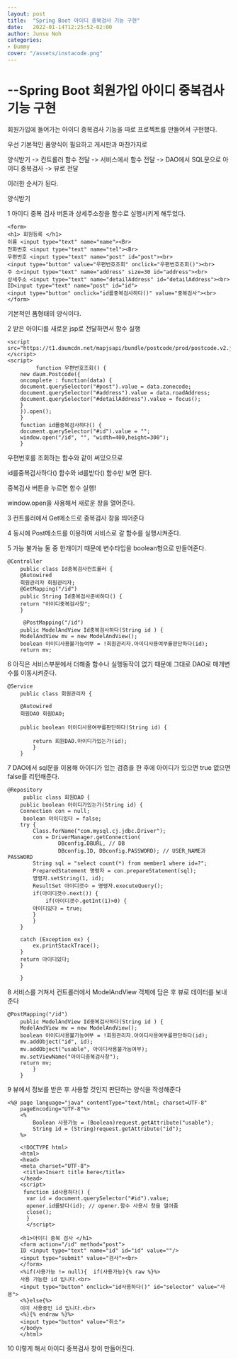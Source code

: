 ```yaml
---
layout: post
title:  "Spring Boot 아이디 중복검사 기능 구현"
date:   2022-01-14T12:25:52-02:00
author: Junsu Noh
categories:
- Dummy
cover: "/assets/instacode.png"
---
```

--Spring Boot 회원가입 아이디 중복검사 기능 구현
================================================

회원가입에 들어가는 아이디 중복검사 기능을 따로 프로젝트를 만들어서 구현했다.

우선 기본적인 폼양식이 필요하고 게시판과 마찬가지로

양식받기 -> 컨트롤러 함수 전달 -> 서비스에서 함수 전달 -> DAO에서 SQL문으로 아이디 중복검사 -> 뷰로 전달

이러한 순서가 된다.

양식받기

1 아이디 중복 검사 버튼과 상세주소창을 함수로 실행시키게 해두었다.



```
<form>
<h1> 회원등록 </h1>
이름 <input type="text" name="name"><Br>
전화번호 <input type="text" name="tel"><Br>
우편번호 <input type="text" name="post" id="post"><br>
<input type="button" value="우편번호조회" onclick="우편번호조회()"><br>
주 소<input type="text" name="address" size=30 id="address"><br>
상세주소 <input type="text" name="detailAddress" id="detailAddress"><br>
ID<input type="text" name="post" id="id">
<input type="button" onclick="id를중복검사하다()" value="중복검사"><br></form>
```

기본적인 폼형태의 양식이다.

2 받은 아이디를 새로운 jsp로 전달하면서 함수 실행

```
<script src="https://t1.daumcdn.net/mapjsapi/bundle/postcode/prod/postcode.v2.js">
</script>
<script>
      	 function 우편번호조회() {
	new daum.Postcode({
	oncomplete : function(data) {
	document.querySelector("#post").value = data.zonecode;
	document.querySelector("#address").value = data.roadAddress;
	document.querySelector("#detailAddress").value = focus();
	}
	}).open();
	}
	function id를중복검사하다() {
	document.querySelector("#id").value = "";
	window.open("/id", "", "width=400,height=300");
	}
```




우편번호를 조회하는 함수와 같이 써있으므로

id를중복검사하다() 함수와 id를받다() 함수만 보면 된다.

중복검사 버튼을 누르면 함수 실행!

window.open을 사용해서 새로운 창을 열어준다.

3 컨트롤러에서 Get메소드로 중복검사 창을 띄어준다

4 동시에 Post메소드를 이용하여 서비스로 갈 함수를 실행시켜준다.

5 가능 불가능 둘 중 한개이기 때문에 변수타입을 boolean형으로 만들어준다.

```
@Controller
	public class Id중복검사컨트롤러 {
	@Autowired
	회원관리자 회원관리자;
	@GetMapping("/id")
	public String Id중복검사준비하다() {
	return "아이디중복검사창";
	}

 	 @PostMapping("/id")
	public ModelAndView Id중복검사하다(String id ) {
	ModelAndView mv = new ModelAndView();
	boolean 아이디사용불가능여부 = !회원관리자.아이디사용여부를판단하다(id);
	return mv;
```




6 아직은 서비스부분에서 더해줄 함수나 실행동작이 없기 때문에 그대로 DAO로 매개변수를 이동시켜준다.

```
@Service
	public class 회원관리자 {

	@Autowired
	회원DAO 회원DAO;

	public boolean 아이디사용여부를판단하다(String id) {

		return 회원DAO.아이디가있는가(id);
		}
	}
```


7 DAO에서 sql문을 이용해 아이디가 있는 검증을 한 후에 아이디가 있으면 true 없으면 false를 리턴해준다.

```
@Repository
	 public class 회원DAO {
 	public boolean 아이디가있는가(String id) {
 	Connection con = null;
	 boolean 아이디있다 = false;
	try {
		Class.forName("com.mysql.cj.jdbc.Driver");
		con = DriverManager.getConnection(
				DBconfig.DBURL, // DB
				DBconfig.ID, DBconfig.PASSWORD); // USER_NAME과 PASSWORD
		String sql = "select count(*) from member1 where id=?";
		PreparedStatement 명령자 = con.prepareStatement(sql);
		명령자.setString(1, id);
		ResultSet 아이디갯수 = 명령자.executeQuery();
		if(아이디갯수.next()) {
			if(아이디갯수.getInt(1)>0) {
		아이디있다 = true;
		}
		}
	}

	catch (Exception ex) {
		ex.printStackTrace();
	}
	return 아이디있다;
	}

	}
```

8 서비스를 거쳐서 컨트롤러에서 ModelAndView 객체에 담은 후 뷰로 데이터를 보내준다

```
@PostMapping("/id")
	public ModelAndView Id중복검사하다(String id ) {
	ModelAndView mv = new ModelAndView();
	boolean 아이디사용불가능여부 = !회원관리자.아이디사용여부를판단하다(id);
	mv.addObject("id", id);
	mv.addObject("usable", 아이디사용불가능여부);
	mv.setViewName("아이디중복검사창");
	return mv;
		}
	}
```


9 뷰에서 정보를 받은 후 사용할 것인지 판단하는 양식을 작성해준다

```
<%@ page language="java" contentType="text/html; charset=UTF-8"
	pageEncoding="UTF-8"%>
	<%
		Boolean 사용가능 = (Boolean)request.getAttribute("usable");
		String id = (String)request.getAttribute("id");
	%>

	<!DOCTYPE html>
	<html>
 	<head>
	<meta charset="UTF-8">
	 <title>Insert title here</title>
 	</head>
 	<script>
 	 function id사용하다() {
	  var id = document.querySelector("#id").value;
	  opener.id를받다(id); // opener.함수 사용시 창을 열어줌
	  close();
	  }
	  </script>
```

```
	<h1>아이디 중복 검사 </h1>
	<form action="/id" method="post">
	ID <input type="text" name="id" id="id" value=""/>
	<input type="submit" value="검사"><br>
	</form>
	<%if(사용가능 != null){  if(사용가능){% raw %}%>
	사용 가능한 id 입니다.<br>
	<input type="button" onclick="id사용하다()" id="selector" value="사용">
	<%}else{%>
	이미 사용중인 id 입니다.<br>
	<%}{% endraw %}%>
	<input type="button" value="취소">
	</body>
	</html>
```

10  이렇게 해서 아이디 중복검사 창이 만들어진다.
